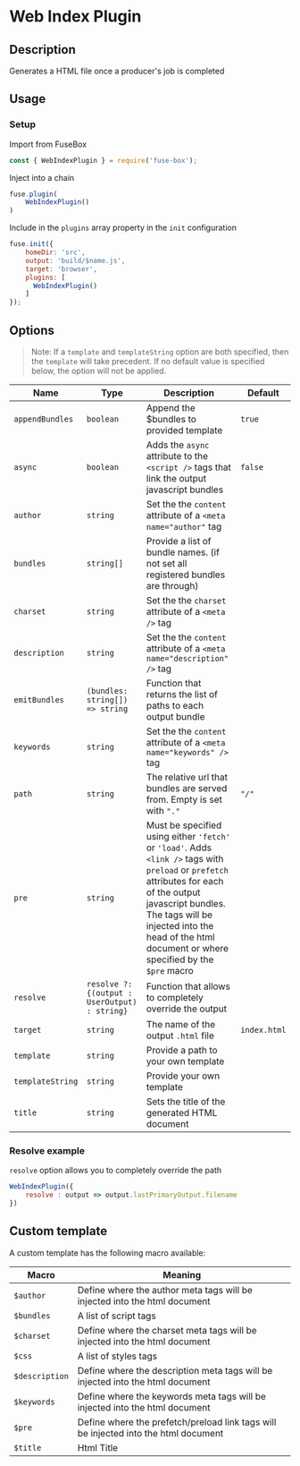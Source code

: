 # Web Index Plugin


## Description
Generates a HTML file once a producer's job is completed

## Usage

### Setup
Import from FuseBox

```js
const { WebIndexPlugin } = require('fuse-box');
```

Inject into a chain

```js
fuse.plugin(
    WebIndexPlugin()
)
```

Include in the `plugins` array property in the `init` configuration

```js
fuse.init({
    homeDir: 'src',
    output: 'build/$name.js',
    target: 'browser',
    plugins: [
      WebIndexPlugin()
    ]
});
```

## Options

> Note: If a `template` and `templateString` option are both specified, then the `template`
> will take precedent.
> If no default value is specified below, the option will not be applied.

| Name | Type | Description | Default |
| -----| ---- | ----------- | -------
| `appendBundles` | `boolean` | Append the $bundles to provided template | `true` |
| `async`   | `boolean`| Adds the `async` attribute to the `<script />` tags that link the output javascript bundles | `false` |
| `author`  | `string` | Set the the `content` attribute of a  `<meta name="author"` tag |
| `bundles` | `string[]` | Provide a list of bundle names. (if not set all registered bundles are through) |
| `charset` | `string` | Set the the `charset` attribute of a  `<meta />` tag |
| `description` | `string` | Set the the `content` attribute of a  `<meta name="description" />` tag |
| `emitBundles` | `(bundles: string[]) => string` | Function that returns the list of paths to each output bundle |
| `keywords`| `string` | Set the the `content` attribute of a  `<meta name="keywords" />` tag |
| `path`    | `string` | The relative url that bundles are served from. Empty is set with `"."`  | `"/"` |
| `pre`     | `string` | Must be specified using either `'fetch'` or `'load'`. Adds `<link />` tags with `preload` or `prefetch` attributes for each of the output javascript bundles. The tags will be injected into the head of the html document or where specified by the `$pre` macro |
| `resolve` | `resolve ?: {(output : UserOutput) : string}` | Function that allows to completely override the output |
| `target`  | `string` | The name of the output `.html` file  | `index.html` |
| `template`|  `string`| Provide a path to your own template  |
| `templateString` | `string` | Provide your own template  |
| `title`   | `string` | Sets the title of the generated HTML document |


### Resolve example
`resolve` option allows you to completely override the path

```js
WebIndexPlugin({
    resolve : output => output.lastPrimaryOutput.filename
})
```


## Custom template

A custom template has the following macro available:

| Macro | Meaning |
| ------------- | ------------- |
| `$author` | Define where the author meta tags will be injected into the html document |
| `$bundles`   | A list of script tags |
| `$charset` | Define where the charset meta tags will be injected into the html document |
| `$css`   | A list of styles tags |
| `$description` | Define where the description meta tags will be injected into the html document |
| `$keywords` | Define where the keywords meta tags will be injected into the html document |
| `$pre` | Define where the prefetch/preload link tags will be injected into the html document |
| `$title`   | Html Title  |

